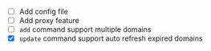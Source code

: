 - [ ] Add config file
- [ ] Add proxy feature
- [ ] `add` command support multiple domains
- [x] `update` command support auto refresh expired domains
